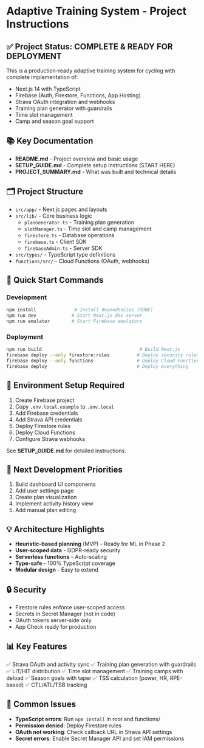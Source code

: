 # Adaptive Training System - Project Instructions

## ✅ Project Status: COMPLETE & READY FOR DEPLOYMENT

This is a production-ready adaptive training system for cycling with complete implementation of:
- Next.js 14 with TypeScript
- Firebase (Auth, Firestore, Functions, App Hosting)
- Strava OAuth integration and webhooks
- Training plan generator with guardrails
- Time slot management
- Camp and season goal support

## 📚 Key Documentation
- **README.md** - Project overview and basic usage
- **SETUP_GUIDE.md** - Complete setup instructions (START HERE)
- **PROJECT_SUMMARY.md** - What was built and technical details

## 🗂️ Project Structure
- `src/app/` - Next.js pages and layouts
- `src/lib/` - Core business logic
  - `planGenerator.ts` - Training plan generation
  - `slotManager.ts` - Time slot and camp management
  - `firestore.ts` - Database operations
  - `firebase.ts` - Client SDK
  - `firebaseAdmin.ts` - Server SDK
- `src/types/` - TypeScript type definitions
- `functions/src/` - Cloud Functions (OAuth, webhooks)

## 🚀 Quick Start Commands

### Development
```bash
npm install              # Install dependencies (DONE)
npm run dev             # Start Next.js dev server
npm run emulator        # Start Firebase emulators
```

### Deployment
```bash
npm run build                                    # Build Next.js
firebase deploy --only firestore:rules          # Deploy security rules
firebase deploy --only functions                # Deploy Cloud Functions
firebase deploy                                 # Deploy everything
```

## 🔑 Environment Setup Required
1. Create Firebase project
2. Copy `.env.local.example` to `.env.local`
3. Add Firebase credentials
4. Add Strava API credentials
5. Deploy Firestore rules
6. Deploy Cloud Functions
7. Configure Strava webhooks

See **SETUP_GUIDE.md** for detailed instructions.

## 🎯 Next Development Priorities
1. Build dashboard UI components
2. Add user settings page
3. Create plan visualization
4. Implement activity history view
5. Add manual plan editing

## 💡 Architecture Highlights
- **Heuristic-based planning** (MVP) - Ready for ML in Phase 2
- **User-scoped data** - GDPR-ready security
- **Serverless functions** - Auto-scaling
- **Type-safe** - 100% TypeScript coverage
- **Modular design** - Easy to extend

## 🔒 Security
- Firestore rules enforce user-scoped access
- Secrets in Secret Manager (not in code)
- OAuth tokens server-side only
- App Check ready for production

## 📊 Key Features
✅ Strava OAuth and activity sync
✅ Training plan generation with guardrails
✅ LIT/HIT distribution
✅ Time slot management
✅ Training camps with deload
✅ Season goals with taper
✅ TSS calculation (power, HR, RPE-based)
✅ CTL/ATL/TSB tracking

## 🐛 Common Issues
- **TypeScript errors**: Run `npm install` in root and functions/
- **Permission denied**: Deploy Firestore rules
- **OAuth not working**: Check callback URL in Strava API settings
- **Secret errors**: Enable Secret Manager API and set IAM permissions